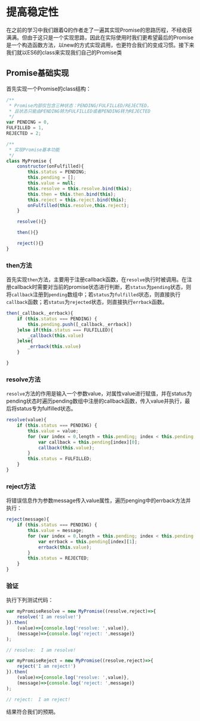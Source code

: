 # 提高稳定性

在之前的学习中我们跟着Q的作者走了一遍其实现Promise的思路历程，不经收获满满。但由于这只是一个实现思路，因此在实际使用时我们更希望最后的Promise是一个构造函数方法，以new的方式实现调用，也更符合我们的变成习惯。接下来我们就以ES6的class来实现我们自己的Promise类

## Promise基础实现

首先实现一个Promise的class结构：

```javascript
/**
 * Promise内部仅包含三种状态：PENDING/FULFILLED/REJECTED，
 * 且状态只能由PENDING转为FULFILLED或者PENDING转为REJECTED
 */
var PENDING = 0,
FULFILLED = 1,
REJECTED = 2;

/**
 * 实现Promise基本功能
 */
class MyPromise {
    constructor(onFulfilled){
        this.status = PENDING;
        this.pending = [];
        this.value = null;
        this.resolve = this.resolve.bind(this);
        this.then = this.then.bind(this);
        this.reject = this.reject.bind(this);
        onFulfilled(this.resolve,this.reject);
    }

    resolve(){}

    then(){}

    reject(){}
}
```

### then方法

首先实现`then`方法，主要用于注册callback函数，在`resolve`执行时被调用。在注册callback时需要对当前的promise状态进行判断，若`status`为`pending`状态，则将`callback`注册到`pending`数组中；若`status`为`fulfilled`状态，则直接执行`callback`函数；若`status`为`rejected`状态，则直接执行`errback`函数。

```javascript
then(_callback,_errback){
    if (this.status === PENDING) {
        this.pending.push([_callback,_errback])
    }else if(this.status === FULFILLED){
        _callback(this.value)
    }else{
        _errback(this.value)
    }

}
```

### resolve方法

`resolve`方法的作用是输入一个参数value，对属性value进行赋值，并在status为pending状态时遍历pending数组中注册的callback函数，传入value并执行，最后将status专为fulfilled状态。

```javascript
resolve(value){
    if (this.status === PENDING) {
        this.value = value;
        for (var index = 0,length = this.pending; index < this.pending.length; index++) {
            var callback = this.pending[index][0];
            callback(this.value);                 
        }
        this.status = FULFILLED;
    }      
}
```

### reject方法

将错误信息作为参数message传入value属性，遍历penging中的errback方法并执行：

```javascript
reject(message){
    if (this.status === PENDING) {
        this.value = message;
        for (var index = 0,length = this.pending; index < this.pending.length; index++) {
            var errback = this.pending[index][1];
            errback(this.value);                 
        }
        this.status = REJECTED;
    }
}
```

### 验证

执行下列测试代码：

```javascript
var myPromiseResolve = new MyPromise((resolve,reject)=>{  
    resolve('I am resolve!')
}).then(
    (value)=>{console.log('resolve: ',value)},
    (message)=>{console.log('reject: ',message)}
);

// resolve:  I am resolve!

var myPromiseReject = new MyPromise((resolve,reject)=>{  
    reject('I am reject!')
}).then(
    (value)=>{console.log('resolve: ',value)},
    (message)=>{console.log('reject: ',message)}
);

// reject:  I am reject!
```

结果符合我们的预期。

